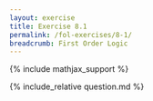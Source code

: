 ```yaml
---
layout: exercise
title: Exercise 8.1
permalink: /fol-exercises/8-1/
breadcrumb: First Order Logic
---
```


{% include mathjax_support %}

<div><i class="arrow-up loader" data-chapter="fol-exercises" data-exercise="ex_1" data-rating="0"></i></div>
{% include_relative question.md %}
